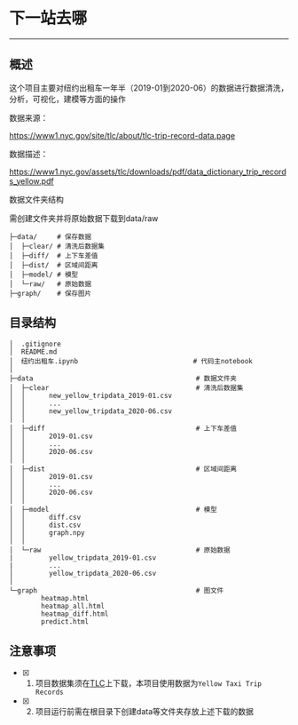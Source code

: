 # 下一站去哪

---

## 概述

这个项目主要对纽约出租车一年半（2019-01到2020-06）的数据进行数据清洗，分析，可视化，建模等方面的操作

数据来源：

<https://www1.nyc.gov/site/tlc/about/tlc-trip-record-data.page>

数据描述：

<https://www1.nyc.gov/assets/tlc/downloads/pdf/data_dictionary_trip_records_yellow.pdf>

数据文件夹结构

需创建文件夹并将原始数据下载到data/raw

```shell
├─data/     # 保存数据
│  ├─clear/ # 清洗后数据集
│  ├─diff/  # 上下车差值
│  ├─dist/  # 区域间距离
│  ├─model/ # 模型
│  └─raw/   # 原始数据
├─graph/    # 保存图片
```

## 目录结构

```shell
│  .gitignore
│  README.md
│  纽约出租车.ipynb                             # 代码主notebook
│  
├─data                                         # 数据文件夹
│  ├─clear                                     # 清洗后数据集
│  │      new_yellow_tripdata_2019-01.csv
│  │      ...
│  │      new_yellow_tripdata_2020-06.csv
│  │      
│  ├─diff                                      # 上下车差值
│  │      2019-01.csv
│  │      ...
│  │      2020-06.csv
│  │      
│  ├─dist                                      # 区域间距离
│  │      2019-01.csv
│  │      ...
│  │      2020-06.csv
│  │      
│  ├─model                                     # 模型
│  │      diff.csv
│  │      dist.csv
│  │      graph.npy
│  │      
│  └─raw                                       # 原始数据
|         yellow_tripdata_2019-01.csv
|         ...
│         yellow_tripdata_2020-06.csv
│          
└─graph                                        # 图文件
        heatmap.html
        heatmap_all.html
        heatmap_diff.html
        predict.html
```

## 注意事项

* [x] 1. 项目数据集须在[TLC](https://www1.nyc.gov/site/tlc/about/tlc-trip-record-data.page)上下载，本项目使用数据为`Yellow Taxi Trip Records`
* [x] 2. 项目运行前需在根目录下创建data等文件夹存放上述下载的数据
